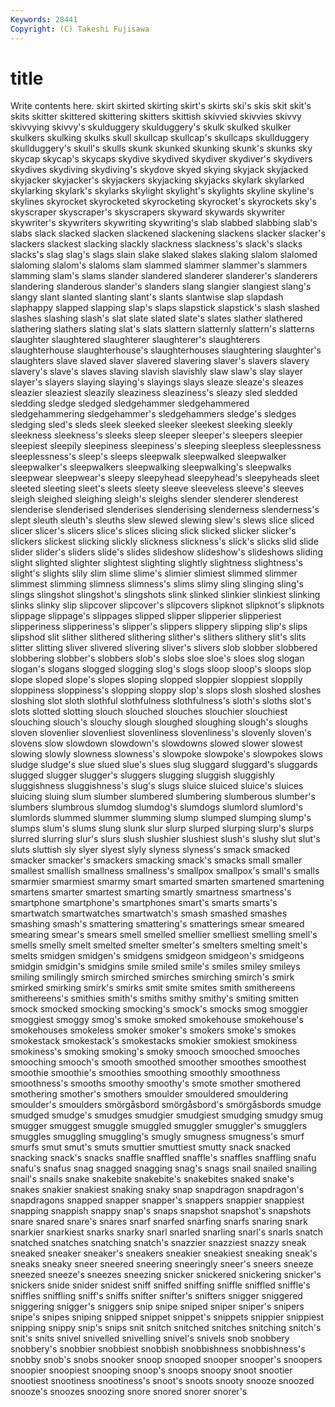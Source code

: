 ```yaml
---
Keywords: 28441 
Copyright: (C) Takeshi Fujisawa
---
```


# title

Write contents here.
 skirt skirted skirting skirt's
skirts ski's skis skit skit's skits skitter skittered skittering skitters
skittish skivvied skivvies skivvy skivvying skivvy's skulduggery skulduggery's skulk skulked
skulker skulkers skulking skulks skull skullcap skullcap's skullcaps skullduggery skullduggery's
skull's skulls skunk skunked skunking skunk's skunks sky skycap skycap's
skycaps skydive skydived skydiver skydiver's skydivers skydives skydiving skydiving's skydove
skyed skying skyjack skyjacked skyjacker skyjacker's skyjackers skyjacking skyjacks skylark
skylarked skylarking skylark's skylarks skylight skylight's skylights skyline skyline's skylines
skyrocket skyrocketed skyrocketing skyrocket's skyrockets sky's skyscraper skyscraper's skyscrapers skyward
skywards skywriter skywriter's skywriters skywriting skywriting's slab slabbed slabbing slab's
slabs slack slacked slacken slackened slackening slackens slacker slacker's slackers
slackest slacking slackly slackness slackness's slack's slacks slacks's slag slag's
slags slain slake slaked slakes slaking slalom slalomed slaloming slalom's
slaloms slam slammed slammer slammer's slammers slamming slam's slams slander
slandered slanderer slanderer's slanderers slandering slanderous slander's slanders slang slangier
slangiest slang's slangy slant slanted slanting slant's slants slantwise slap
slapdash slaphappy slapped slapping slap's slaps slapstick slapstick's slash slashed
slashes slashing slash's slat slate slated slate's slates slather slathered
slathering slathers slating slat's slats slattern slatternly slattern's slatterns slaughter
slaughtered slaughterer slaughterer's slaughterers slaughterhouse slaughterhouse's slaughterhouses slaughtering slaughter's slaughters
slave slaved slaver slavered slavering slaver's slavers slavery slavery's slave's
slaves slaving slavish slavishly slaw slaw's slay slayer slayer's slayers
slaying slaying's slayings slays sleaze sleaze's sleazes sleazier sleaziest sleazily
sleaziness sleaziness's sleazy sled sledded sledding sledge sledged sledgehammer sledgehammered
sledgehammering sledgehammer's sledgehammers sledge's sledges sledging sled's sleds sleek sleeked
sleeker sleekest sleeking sleekly sleekness sleekness's sleeks sleep sleeper sleeper's
sleepers sleepier sleepiest sleepily sleepiness sleepiness's sleeping sleepless sleeplessness sleeplessness's
sleep's sleeps sleepwalk sleepwalked sleepwalker sleepwalker's sleepwalkers sleepwalking sleepwalking's sleepwalks
sleepwear sleepwear's sleepy sleepyhead sleepyhead's sleepyheads sleet sleeted sleeting sleet's
sleets sleety sleeve sleeveless sleeve's sleeves sleigh sleighed sleighing sleigh's
sleighs slender slenderer slenderest slenderise slenderised slenderises slenderising slenderness slenderness's
slept sleuth sleuth's sleuths slew slewed slewing slew's slews slice
sliced slicer slicer's slicers slice's slices slicing slick slicked slicker
slicker's slickers slickest slicking slickly slickness slickness's slick's slicks slid
slide slider slider's sliders slide's slides slideshow slideshow's slideshows sliding
slight slighted slighter slightest slighting slightly slightness slightness's slight's slights
slily slim slime slime's slimier slimiest slimmed slimmer slimmest slimming
slimness slimness's slims slimy sling slinging sling's slings slingshot slingshot's
slingshots slink slinked slinkier slinkiest slinking slinks slinky slip slipcover
slipcover's slipcovers slipknot slipknot's slipknots slippage slippage's slippages slipped slipper
slipperier slipperiest slipperiness slipperiness's slipper's slippers slippery slipping slip's slips
slipshod slit slither slithered slithering slither's slithers slithery slit's slits
slitter slitting sliver slivered slivering sliver's slivers slob slobber slobbered
slobbering slobber's slobbers slob's slobs sloe sloe's sloes slog slogan
slogan's slogans slogged slogging slog's slogs sloop sloop's sloops slop
slope sloped slope's slopes sloping slopped sloppier sloppiest sloppily sloppiness
sloppiness's slopping sloppy slop's slops slosh sloshed sloshes sloshing slot
sloth slothful slothfulness slothfulness's sloth's sloths slot's slots slotted slotting
slouch slouched slouches slouchier slouchiest slouching slouch's slouchy slough sloughed
sloughing slough's sloughs sloven slovenlier slovenliest slovenliness slovenliness's slovenly sloven's
slovens slow slowdown slowdown's slowdowns slowed slower slowest slowing slowly
slowness slowness's slowpoke slowpoke's slowpokes slows sludge sludge's slue slued
slue's slues slug sluggard sluggard's sluggards slugged slugger slugger's sluggers
slugging sluggish sluggishly sluggishness sluggishness's slug's slugs sluice sluiced sluice's
sluices sluicing sluing slum slumber slumbered slumbering slumberous slumber's slumbers
slumbrous slumdog slumdog's slumdogs slumlord slumlord's slumlords slummed slummer slumming
slump slumped slumping slump's slumps slum's slums slung slunk slur
slurp slurped slurping slurp's slurps slurred slurring slur's slurs slush
slushier slushiest slush's slushy slut slut's sluts sluttish sly slyer
slyest slyly slyness slyness's smack smacked smacker smacker's smackers smacking
smack's smacks small smaller smallest smallish smallness smallness's smallpox smallpox's
small's smalls smarmier smarmiest smarmy smart smarted smarten smartened smartening
smartens smarter smartest smarting smartly smartness smartness's smartphone smartphone's smartphones
smart's smarts smarts's smartwatch smartwatches smartwatch's smash smashed smashes smashing
smash's smattering smattering's smatterings smear smeared smearing smear's smears smell
smelled smellier smelliest smelling smell's smells smelly smelt smelted smelter
smelter's smelters smelting smelt's smelts smidgen smidgen's smidgens smidgeon smidgeon's
smidgeons smidgin smidgin's smidgins smile smiled smile's smiles smiley smileys
smiling smilingly smirch smirched smirches smirching smirch's smirk smirked smirking
smirk's smirks smit smite smites smith smithereens smithereens's smithies smith's
smiths smithy smithy's smiting smitten smock smocked smocking smocking's smock's
smocks smog smoggier smoggiest smoggy smog's smoke smoked smokehouse smokehouse's
smokehouses smokeless smoker smoker's smokers smoke's smokes smokestack smokestack's smokestacks
smokier smokiest smokiness smokiness's smoking smoking's smoky smooch smooched smooches
smooching smooch's smooth smoothed smoother smoothes smoothest smoothie smoothie's smoothies
smoothing smoothly smoothness smoothness's smooths smoothy smoothy's smote smother smothered
smothering smother's smothers smoulder smouldered smouldering smoulder's smoulders smörgåsbord smörgåsbord's
smörgåsbords smudge smudged smudge's smudges smudgier smudgiest smudging smudgy smug
smugger smuggest smuggle smuggled smuggler smuggler's smugglers smuggles smuggling smuggling's
smugly smugness smugness's smurf smurfs smut smut's smuts smuttier smuttiest
smutty snack snacked snacking snack's snacks snaffle snaffled snaffle's snaffles
snaffling snafu snafu's snafus snag snagged snagging snag's snags snail
snailed snailing snail's snails snake snakebite snakebite's snakebites snaked snake's
snakes snakier snakiest snaking snaky snap snapdragon snapdragon's snapdragons snapped
snapper snapper's snappers snappier snappiest snapping snappish snappy snap's snaps
snapshot snapshot's snapshots snare snared snare's snares snarf snarfed snarfing
snarfs snaring snark snarkier snarkiest snarks snarky snarl snarled snarling
snarl's snarls snatch snatched snatches snatching snatch's snazzier snazziest snazzy
sneak sneaked sneaker sneaker's sneakers sneakier sneakiest sneaking sneak's sneaks
sneaky sneer sneered sneering sneeringly sneer's sneers sneeze sneezed sneeze's
sneezes sneezing snicker snickered snickering snicker's snickers snide snider snidest
sniff sniffed sniffing sniffle sniffled sniffle's sniffles sniffling sniff's sniffs
snifter snifter's snifters snigger sniggered sniggering snigger's sniggers snip snipe
sniped sniper sniper's snipers snipe's snipes sniping snipped snippet snippet's
snippets snippier snippiest snipping snippy snip's snips snit snitch snitched
snitches snitching snitch's snit's snits snivel snivelled snivelling snivel's snivels
snob snobbery snobbery's snobbier snobbiest snobbish snobbishness snobbishness's snobby snob's
snobs snooker snoop snooped snooper snooper's snoopers snoopier snoopiest snooping
snoop's snoops snoopy snoot snootier snootiest snootiness snootiness's snoot's snoots
snooty snooze snoozed snooze's snoozes snoozing snore snored snorer snorer's
